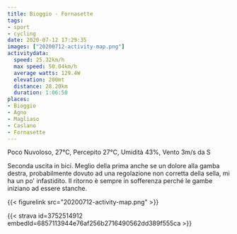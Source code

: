 ```yaml
---
title: Bioggio - Fornasette
tags:
- sport
- cycling
date: 2020-07-12 17:29:35
images: ["20200712-activity-map.png"]
activitydata:
  speed: 25.32km/h
  max speed: 50.04km/h
  average watts: 129.4W
  elevation: 200mt
  distance: 28.20km
  duration: 1:06:50
places:
- Bioggio
- Agno
- Magliaso
- Caslano
- Fornasette
---
```


Poco Nuvoloso, 27°C, Percepito 27°C, Umidità 43%, Vento 3m/s da S

<!--more-->

Seconda uscita in bici. Meglio della prima anche se un dolore alla gamba destra, probabilmente dovuto ad una regolazione non corretta della sella, mi ha un po' infastidito. Il ritorno è sempre in sofferenza perché le gambe iniziano ad essere stanche.

{{< figurelink src="20200712-activity-map.png" >}}


{{< strava id=3752514912 embedId=6857113944e76af256b2716490562dd389f555ca >}}
